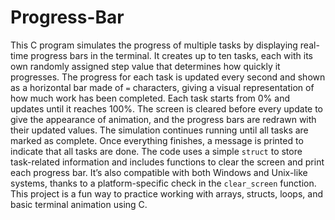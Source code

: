 # Progress-Bar

This C program simulates the progress of multiple tasks by displaying real-time progress bars in the terminal. 
It creates up to ten tasks, each with its own randomly assigned step value that determines how quickly it progresses. 
The progress for each task is updated every second and shown as a horizontal bar made of `=` characters, giving a visual representation of how much work has been completed.
Each task starts from 0% and updates until it reaches 100%. The screen is cleared before every update to give the appearance of animation, and the progress bars are redrawn with their updated values. 
The simulation continues running until all tasks are marked as complete. Once everything finishes, a message is printed to indicate that all tasks are done.
The code uses a simple `struct` to store task-related information and includes functions to clear the screen and print each progress bar. 
It’s also compatible with both Windows and Unix-like systems, thanks to a platform-specific check in the `clear_screen` function. 
This project is a fun way to practice working with arrays, structs, loops, and basic terminal animation using C.


